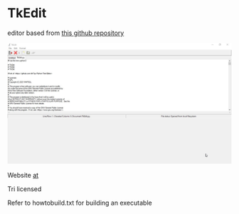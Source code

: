 # TkEdit

editor based from [this github repository](https://github.com/dh7qc/Python-Text-Editor)

![TkEdit editting itself](TkEditSelf.jpg)

Website [at](https://mxp2095onetechguy.github.io/TkEdit/)

Tri licensed

Refer to howtobuild.txt for building an executable